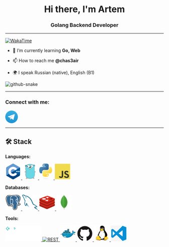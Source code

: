 <h1 align="center">Hi there, I'm Artem</h1>
<h3 align="center">Golang Backend Developer</h3>

<hr>

[![WakaTime](https://wakatime.com/badge/user/051e8565-c1c9-4e5e-8abb-2d4edba6e17d.svg)](https://wakatime.com/@051e8565-c1c9-4e5e-8abb-2d4edba6e17d)

- 🌱 I’m currently learning **Go, Web**

- 📫 How to reach me **@chas3air**

- 🌍 I speak Russian (native), English (B1)

<picture>
  <source media="(prefers-color-scheme: dark)" srcset="github-snake-dark.svg" />
  <source media="(prefers-color-scheme: light)" srcset="github-snake.svg" />
  <img alt="github-snake" src="github-snake.svg" />
</picture>

<hr>

### Connect with me:
<p align="left">
  <a href="https://t.me/chas3air" target="blank"><img align="center" src="./icons/Telegram_logo.svg.png" alt="daniilshat" height="40" width="40" /></a>
</p>

<hr>

## 🛠️ Stack
**Languages:**
<div>
  <a href="https://isocpp.org/" target="_blank">
    <img src="https://raw.githubusercontent.com/devicons/devicon/master/icons/cplusplus/cplusplus-original.svg" alt="C++" height="50"/>
  </a>
  <a href="https://golang.org/" target="_blank">
    <img src="https://raw.githubusercontent.com/devicons/devicon/master/icons/go/go-original.svg" alt="Golang" height="50"/>
  </a>
  <a href="https://www.python.org/" target="_blank">
    <img src="./icons/python-logo.jpg" alt="Python" height="50"/>
  </a>
  <a href="https://developer.mozilla.org/en-US/docs/Web/JavaScript" target="_blank">
    <img src="https://raw.githubusercontent.com/devicons/devicon/master/icons/javascript/javascript-original.svg" alt="JavaScript" height="50"/>
  </a>
</div>

**Databases:**
<div>
  <a href="https://www.postgresql.org/" target="_blank">
    <img src="https://raw.githubusercontent.com/devicons/devicon/master/icons/postgresql/postgresql-original.svg" alt="Postgres" height="50"/>
  </a>
  <a href="https://www.mysql.com/" target="_blank">
    <img src="https://raw.githubusercontent.com/devicons/devicon/master/icons/mysql/mysql-original.svg" alt="MySQL" height="50"/>
  </a>
  <a href="https://redis.io/" target="_blank">
    <img src="https://raw.githubusercontent.com/devicons/devicon/master/icons/redis/redis-original.svg" alt="Redis" height="50"/>
  </a>
  <a href="https://www.mongodb.com/" target="_blank">
    <img src="https://raw.githubusercontent.com/devicons/devicon/master/icons/mongodb/mongodb-original.svg" alt="MongoDB" height="50"/>
  </a>
</div>

**Tools:**
<div>
  <a href="https://grpc.io/" target="_blank">
    <img src="./icons/grpc-logo.png" alt="gRPC" height="50"/>
  </a>
  <a href="https://restfulapi.net/" target="_blank">
    <img src="https://www.opc-router.de/wp-content/uploads/2020/05/REST_socialmedia.jpg" alt="REST" height="50"/>
  </a>
  <a href="https://www.docker.com/" target="_blank">
    <img src="https://raw.githubusercontent.com/devicons/devicon/master/icons/docker/docker-original.svg" alt="Docker" height="50"/>
  </a>
  <a href="https://github.com/" target="_blank">
    <img src="https://raw.githubusercontent.com/devicons/devicon/master/icons/github/github-original.svg" alt="GitHub" height="50"/>
  </a>
  <a href="https://www.linux.org/" target="_blank">
    <img src="https://raw.githubusercontent.com/devicons/devicon/master/icons/linux/linux-original.svg" alt="Linux" height="50"/>
  </a>
  <a href="https://code.visualstudio.com/" target="_blank">
    <img src="./icons/vs-code-logo.png" alt="Git" width="50"/>
  </a>
</div>